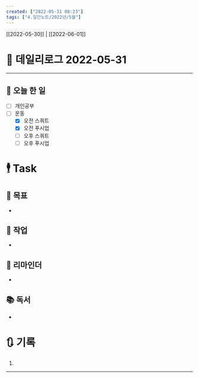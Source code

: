 ```yaml
---
created: ["2022-05-31 08:23"]
tags: ["4.일간노트/2022년/5월"]
---
```


[[2022-05-30]] | [[2022-06-01]]

# 📅 데일리로그  2022-05-31

---
## 🔷 오늘 한 일
- [ ] 개인공부
- [ ] 운동
	- [x] 오전 스쿼트
	- [x] 오전 푸시업
	- [ ] 오후 스쿼트
	- [ ] 오후 푸시업

# 🕴 Task
## 🎯 목표
- 

## 🚀 작업
- 

## 📕 리마인더
- 

## 📚 독서
- 

# 🔃 기록
1. 
---

